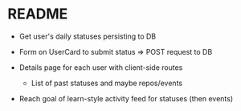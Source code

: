 # README


* Get user's daily statuses persisting to DB

* Form on UserCard to submit status => POST request to DB

* Details page for each user with client-side routes
  * List of past statuses and maybe repos/events

* Reach goal of learn-style activity feed for statuses (then events)
